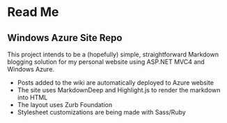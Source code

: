 ﻿# Read Me

## Windows Azure Site Repo

This project intends to be a (hopefully) simple, straightforward Markdown blogging solution for my personal website using ASP.NET MVC4 and Windows Azure.

- Posts added to the wiki are automatically deployed to Azure website
- The site uses MarkdownDeep and Highlight.js to render the markdown into HTML
- The layout uses Zurb Foundation
- Stylesheet customizations are being made with Sass/Ruby
